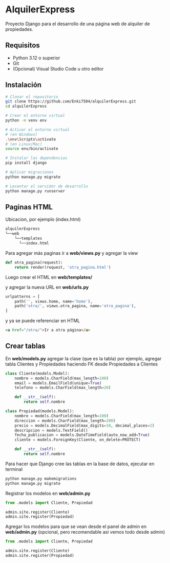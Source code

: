 # AlquilerExpress

Proyecto Django para el desarrollo de una página web de alquiler de propiedades.

## Requisitos

- Python 3.12 o superior
- Git
- (Opcional) Visual Studio Code u otro editor

## Instalación

```bash
# Clonar el repositorio
git clone https://github.com/Enki7504/alquilerExpress.git
cd alquilerExpress

# Crear el entorno virtual
python -m venv env

# Activar el entorno virtual
# (en Windows)
.\env\Scripts\activate
# (en Linux/Mac)
source env/bin/activate

# Instalar las dependencias
pip install django

# Aplicar migraciones
python manage.py migrate

# Levantar el servidor de desarrollo
python manage.py runserver
```

## Paginas HTML
Ubicacion, por ejemplo (index.html)
```bash
alquilerExpress
└──web
    └──templates
      └──index.html
```
Para agregar más paginas ir a **web/views.py** y agregar la view
```python
def otra_pagina(request):
    return render(request, 'otra_pagina.html')
```

Luego crear el HTML en **web/templates/**

y agregar la nueva URL en **web/urls.py**

```python
urlpatterns = [
    path('', views.home, name='home'),
    path('otra/', views.otra_pagina, name='otra_pagina'),
]
```

y ya se puede referenciar en HTML
```HTML
<a href="/otra/">Ir a otra página</a>
```

## Crear tablas

En **web/models.py** agregar la clase (que es la tabla) por ejemplo, agregar tabla Clientes y Propiedades haciendo FK desde Propiedades a Clientes
```python
class Cliente(models.Model):
    nombre = models.CharField(max_length=100)
    email = models.EmailField(unique=True)
    telefono = models.CharField(max_length=20)

    def __str__(self):
        return self.nombre

class Propiedad(models.Model):
    nombre = models.CharField(max_length=100)
    direccion = models.CharField(max_length=200)
    precio = models.DecimalField(max_digits=10, decimal_places=2)
    descripcion = models.TextField()
    fecha_publicacion = models.DateTimeField(auto_now_add=True)
    cliente = models.ForeignKey(Cliente, on_delete=PROTECT)

    def __str__(self):
        return self.nombre
```

Para hacer que Django cree las tablas en la base de datos, ejecutar en terminal
```bash
python manage.py makemigrations
python manage.py migrate
```


Registrar los modelos en **web/admin.py**
```python
from .models import Cliente, Propiedad

admin.site.register(Cliente)
admin.site.register(Propiedad)
```

Agregar los modelos para que se vean desde el panel de admin en **web/admin.py** (opcional, pero recomendable asi vemos todo desde admin)

```python
from .models import Cliente, Propiedad

admin.site.register(Cliente)
admin.site.register(Propiedad)
```

